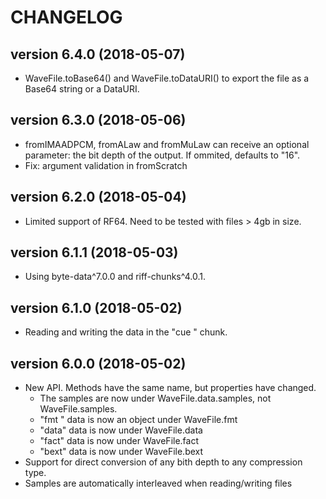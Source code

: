 # CHANGELOG

## version 6.4.0 (2018-05-07)
- WaveFile.toBase64() and WaveFile.toDataURI() to export the file as a Base64 string or a DataURI.

## version 6.3.0 (2018-05-06)
- fromIMAADPCM, fromALaw and fromMuLaw can receive an optional parameter: the bit depth of the output. If ommited, defaults to "16".
- Fix: argument validation in fromScratch

## version 6.2.0 (2018-05-04)
- Limited support of RF64. Need to be tested with files > 4gb in size.

## version 6.1.1 (2018-05-03)
- Using byte-data^7.0.0 and riff-chunks^4.0.1.

## version 6.1.0 (2018-05-02)
- Reading and writing the data in the "cue " chunk.

## version 6.0.0 (2018-05-02)
- New API. Methods have the same name, but properties have changed.
	- The samples are now under WaveFile.data.samples, not WaveFile.samples.
	- "fmt " data is now an object under WaveFile.fmt
	- "data" data is now under WaveFile.data
	- "fact" data is now under WaveFile.fact
	- "bext" data is now under WaveFile.bext
- Support for direct conversion of any bith depth to any compression type.
- Samples are automatically interleaved when reading/writing files
